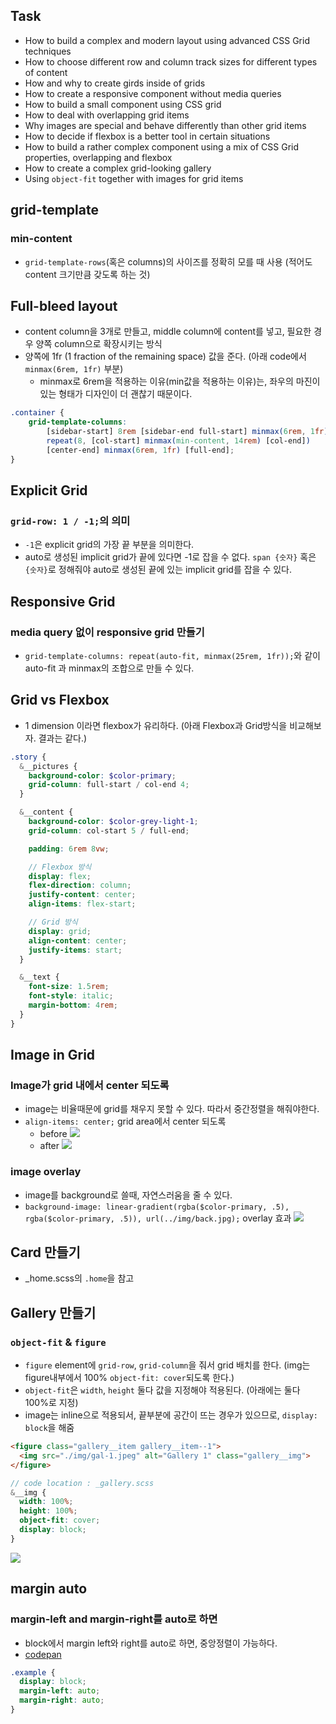 ## Task
- How to build a complex and modern layout using advanced CSS Grid techniques
- How to choose different row and column track sizes for different types of content
- How and why to create girds inside of grids
- How to create a responsive component without media queries
- How to build a small component using CSS grid
- How to deal with overlapping grid items
- Why images are special and behave differently than other grid items
- How to decide if flexbox is a better tool in certain situations
- How to build a rather complex component using a mix of CSS Grid properties, overlapping and flexbox
- How to create a complex grid-looking gallery
- Using `object-fit` together with images for grid items

## grid-template
### min-content
- `grid-template-rows`(혹은 columns)의 사이즈를 정확히 모를 때 사용 (적어도 content 크기만큼 갖도록 하는 것)

## Full-bleed layout
- content column을 3개로 만들고, middle column에 content를 넣고, 필요한 경우 양쪽 column으로 확장시키는 방식
- 양쪽에 1fr (1 fraction of the remaining space) 값을 준다. (아래 code에서 `minmax(6rem, 1fr)` 부분)
    - minmax로 6rem을 적용하는 이유(min값을 적용하는 이유)는, 좌우의 마진이 있는 형태가 디자인이 더 괜찮기 때문이다.
```scss
.container {
    grid-template-columns:
        [sidebar-start] 8rem [sidebar-end full-start] minmax(6rem, 1fr) [center-start]
        repeat(8, [col-start] minmax(min-content, 14rem) [col-end])
        [center-end] minmax(6rem, 1fr) [full-end];
}
```

## Explicit Grid
### `grid-row: 1 / -1;`의 의미
- `-1`은 explicit grid의 가장 끝 부분을 의미한다.
- auto로 생성된 implicit grid가 끝에 있다면 -1로 잡을 수 없다. `span {숫자}` 혹은 `{숫자}`로 정해줘야 auto로 생성된 끝에 있는 implicit grid를 잡을 수 있다.

## Responsive Grid
### media query 없이 responsive grid 만들기
- `grid-template-columns: repeat(auto-fit, minmax(25rem, 1fr));`와 같이 auto-fit 과 minmax의 조합으로 만들 수 있다.

## Grid vs Flexbox
- 1 dimension 이라면 flexbox가 유리하다. (아래 Flexbox과 Grid방식을 비교해보자. 결과는 같다.)
```scss
.story {
  &__pictures {
    background-color: $color-primary;
    grid-column: full-start / col-end 4;
  }

  &__content {
    background-color: $color-grey-light-1;
    grid-column: col-start 5 / full-end;

    padding: 6rem 8vw;

    // Flexbox 방식
    display: flex;
    flex-direction: column;
    justify-content: center;
    align-items: flex-start;

    // Grid 방식
    display: grid;
    align-content: center;
    justify-items: start;
  }

  &__text {
    font-size: 1.5rem;
    font-style: italic;
    margin-bottom: 4rem;
  }
}
```
## Image in Grid
### Image가 grid 내에서 center 되도록
- image는 비율때문에 grid를 채우지 못할 수 있다. 따라서 중간정렬을 해줘야한다.
- `align-items: center;` grid area에서 center 되도록
  - before
![](./img/before-align.png)
  - after
![](./img/after-align.png)
    
### image overlay
- image를 background로 쓸때, 자연스러움을 줄 수 있다.
- `background-image: linear-gradient(rgba($color-primary, .5), rgba($color-primary, .5)), url(../img/back.jpg);` overlay 효과
![](./img/image-overlay.png)
  
## Card 만들기
- _home.scss의 `.home`을 참고

## Gallery 만들기
### `object-fit` & `figure`
- `figure` element에 `grid-row`, `grid-column`을 줘서 grid 배치를 한다. (img는 figure내부에서 100% `object-fit: cover`되도록 한다.)
- `object-fit`은 `width`, `height` 둘다 값을 지정해야 적용된다. (아래에는 둘다 100%로 지정)
- image는 inline으로 적용되서, 끝부분에 공간이 뜨는 경우가 있으므로, `display: block`을 해줌
```html
<figure class="gallery__item gallery__item--1">
  <img src="./img/gal-1.jpeg" alt="Gallery 1" class="gallery__img">
</figure>
```
```scss
// code location : _gallery.scss
&__img {
  width: 100%;
  height: 100%;
  object-fit: cover;
  display: block;
}
```
![](./img/gallery.png)

## margin auto
### margin-left and margin-right를 auto로 하면
- block에서 margin left와 right를 auto로 하면, 중앙정렬이 가능하다.
- [codepan](https://codepen.io/stefan-cho/pen/YzpowBE)
```css
.example {
  display: block;
  margin-left: auto;
  margin-right: auto;
}
```
